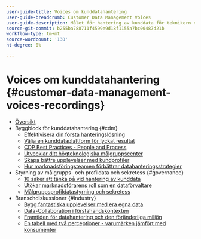 ```yaml
---
user-guide-title: Voices om kunddatahantering
user-guide-breadcrumb: Customer Data Management Voices
user-guide-description: Målet för hantering av kunddata för teknikern och marknadsföringsledaren samt specialisten
source-git-commit: b255ba788711f4599e9d18f1155a7bc00487d21b
workflow-type: tm+mt
source-wordcount: '130'
ht-degree: 0%

---
```



# Voices om kunddatahantering {#customer-data-management-voices-recordings}

+ [Översikt](overview.md)
+ Byggblock för kunddatahantering {#cdm}
   + [Effektivisera din första hanteringslösning](cdm/first-mile.md)
   + [Välja en kunddataplattform för lyckat resultat](cdm/cdp-success.md)
   + [CDP Best Practices - People and Process](cdm/people-and-process.md)
   + [Utvecklar ditt högteknologiska målgruppscenter](cdm/evolving-your-audience-center-of-excellence.md)
   + [Skapa bättre upplevelser med kundprofiler](cdm/building-better-experiences-with-customer-profiles.md)
   + [Hur marknadsföringsteamen förbättrar datahanteringsstrategier](cdm/how-marketing-teams-are-improving-data-management-strategies.md)
+ Styrning av målgrupps- och profildata och sekretess {#governance}
   + [10 saker att tänka på vid hantering av kunddata](https://experienceleague.adobe.com/docs/platform-learn/tutorials/privacy/ten-considerations-for-responsible-customer-data-management.html?lang=sv-SE)
   + [Utökar marknadsförarens roll som en dataförvaltare](https://experienceleague.adobe.com/docs/platform-learn/tutorials/privacy/elevating-the-marketers-role-as-a-data-steward.html?lang=sv-SE)
   + [Målgruppsprofildatastyrning och sekretess](governance/healthcare-shield.md)
+ Branschdiskussioner {#industry}
   + [Bygg fantastiska upplevelser med era egna data](industry/build-superb-experiences-with-your-first-party-data.md)
   + [Data-Collaboration i förstahandskontexten](industry/data-collaboration-in-the-first-party-data-context.md)
   + [Framtiden för datahantering och den föränderliga miljön](industry/the-future-of-data-management-and-the-changing-environment.md)
   + [En tabell med två perceptioner - varumärken jämfört med konsumenter](industry/brands-vs-consumers.md)
